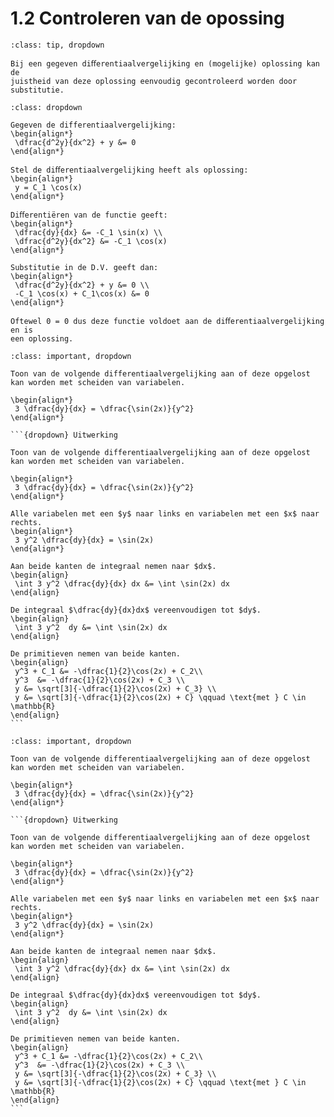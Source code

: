 # 1.2 Controleren van de opossing

```{admonition} Theorie: 
:class: tip, dropdown

Bij een gegeven diﬀerentiaalvergelijking en (mogelijke) oplossing kan de
juistheid van deze oplossing eenvoudig gecontroleerd worden door substitutie.
```

```{admonition} Voorbeeld: Controleren van de oplossing
:class: dropdown

Gegeven de differentiaalvergelijking:
\begin{align*}
 \dfrac{d^2y}{dx^2} + y &= 0
\end{align*}

Stel de diﬀerentiaalvergelijking heeft als oplossing:
\begin{align*}
 y = C_1 \cos(x)
\end{align*}

Diﬀerentiëren van de functie geeft:
\begin{align*}
 \dfrac{dy}{dx} &= -C_1 \sin(x) \\
 \dfrac{d^2y}{dx^2} &= -C_1 \cos(x)
\end{align*}

Substitutie in de D.V. geeft dan:
\begin{align*}
 \dfrac{d^2y}{dx^2} + y &= 0 \\
 -C_1 \cos(x) + C_1\cos(x) &= 0
\end{align*}

Oftewel 0 = 0 dus deze functie voldoet aan de diﬀerentiaalvergelijking en is
een oplossing.
````
````{admonition} Oefening 2
:class: important, dropdown

Toon van de volgende differentiaalvergelijking aan of deze opgelost kan worden met scheiden van variabelen.

\begin{align*}
 3 \dfrac{dy}{dx} = \dfrac{\sin(2x)}{y^2}
\end{align*}

```{dropdown} Uitwerking

Toon van de volgende differentiaalvergelijking aan of deze opgelost kan worden met scheiden van variabelen.

\begin{align*}
 3 \dfrac{dy}{dx} = \dfrac{\sin(2x)}{y^2}
\end{align*}

Alle variabelen met een $y$ naar links en variabelen met een $x$ naar rechts.
\begin{align*}
 3 y^2 \dfrac{dy}{dx} = \sin(2x)
\end{align*}

Aan beide kanten de integraal nemen naar $dx$.
\begin{align}
 \int 3 y^2 \dfrac{dy}{dx} dx &= \int \sin(2x) dx
\end{align}

De integraal $\dfrac{dy}{dx}dx$ vereenvoudigen tot $dy$.
\begin{align}
 \int 3 y^2  dy &= \int \sin(2x) dx
\end{align}

De primitieven nemen van beide kanten.
\begin{align}
 y^3 + C_1 &= -\dfrac{1}{2}\cos(2x) + C_2\\
 y^3  &= -\dfrac{1}{2}\cos(2x) + C_3 \\
 y &= \sqrt[3]{-\dfrac{1}{2}\cos(2x) + C_3} \\
 y &= \sqrt[3]{-\dfrac{1}{2}\cos(2x) + C} \qquad \text{met } C \in \mathbb{R}
\end{align}
```
````

````{admonition} Oefening 2
:class: important, dropdown

Toon van de volgende differentiaalvergelijking aan of deze opgelost kan worden met scheiden van variabelen.

\begin{align*}
 3 \dfrac{dy}{dx} = \dfrac{\sin(2x)}{y^2}
\end{align*}

```{dropdown} Uitwerking

Toon van de volgende differentiaalvergelijking aan of deze opgelost kan worden met scheiden van variabelen.

\begin{align*}
 3 \dfrac{dy}{dx} = \dfrac{\sin(2x)}{y^2}
\end{align*}

Alle variabelen met een $y$ naar links en variabelen met een $x$ naar rechts.
\begin{align*}
 3 y^2 \dfrac{dy}{dx} = \sin(2x)
\end{align*}

Aan beide kanten de integraal nemen naar $dx$.
\begin{align}
 \int 3 y^2 \dfrac{dy}{dx} dx &= \int \sin(2x) dx
\end{align}

De integraal $\dfrac{dy}{dx}dx$ vereenvoudigen tot $dy$.
\begin{align}
 \int 3 y^2  dy &= \int \sin(2x) dx
\end{align}

De primitieven nemen van beide kanten.
\begin{align}
 y^3 + C_1 &= -\dfrac{1}{2}\cos(2x) + C_2\\
 y^3  &= -\dfrac{1}{2}\cos(2x) + C_3 \\
 y &= \sqrt[3]{-\dfrac{1}{2}\cos(2x) + C_3} \\
 y &= \sqrt[3]{-\dfrac{1}{2}\cos(2x) + C} \qquad \text{met } C \in \mathbb{R}
\end{align}
```
````
